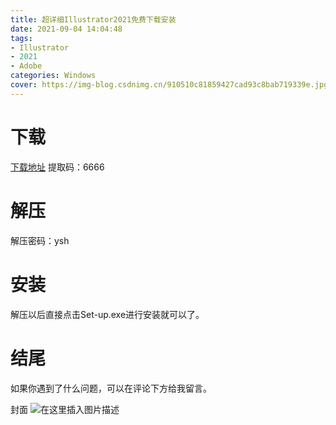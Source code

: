 ```yaml
---
title: 超详细Illustrator2021免费下载安装
date: 2021-09-04 14:04:48
tags:
- Illustrator
- 2021
- Adobe
categories: Windows
cover: https://img-blog.csdnimg.cn/910510c81859427cad93c8bab719339e.jpg
---
```


# 下载
[下载地址](https://pan.baidu.com/s/1WgCWw4Tb_0qJgUh_s1KpyA)
提取码：6666

# 解压
解压密码：ysh

# 安装
解压以后直接点击Set-up.exe进行安装就可以了。

# 结尾
如果你遇到了什么问题，可以在评论下方给我留言。

封面
![在这里插入图片描述](https://img-blog.csdnimg.cn/910510c81859427cad93c8bab719339e.jpg)
